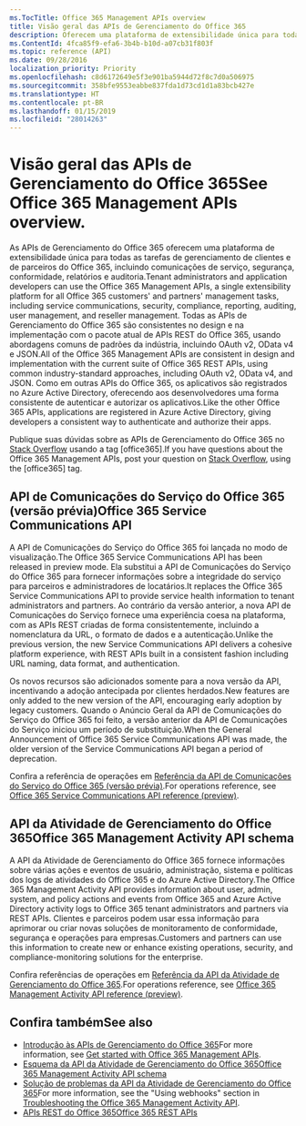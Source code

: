 ```yaml
---
ms.TocTitle: Office 365 Management APIs overview
title: Visão geral das APIs de Gerenciamento do Office 365
description: Oferecem uma plataforma de extensibilidade única para todas as tarefas de gerenciamento de clientes e de parceiros do Office 365, incluindo comunicações do serviço, segurança, conformidade, relatórios e auditoria.
ms.ContentId: 4fca85f9-efa6-3b4b-b10d-a07cb31f803f
ms.topic: reference (API)
ms.date: 09/28/2016
localization_priority: Priority
ms.openlocfilehash: c8d6172649e5f3e901ba5944d72f8c7d0a506975
ms.sourcegitcommit: 358bfe9553eabbe837fda1d73cd1d1a83bcb427e
ms.translationtype: HT
ms.contentlocale: pt-BR
ms.lasthandoff: 01/15/2019
ms.locfileid: "28014263"
---
```

# <a name="office-365-management-apis-overview"></a><span data-ttu-id="c26e3-103">Visão geral das APIs de Gerenciamento do Office 365</span><span class="sxs-lookup"><span data-stu-id="c26e3-103">See Office 365 Management APIs overview.</span></span>

<span data-ttu-id="c26e3-104">As APIs de Gerenciamento do Office 365 oferecem uma plataforma de extensibilidade única para todas as tarefas de gerenciamento de clientes e de parceiros do Office 365, incluindo comunicações de serviço, segurança, conformidade, relatórios e auditoria.</span><span class="sxs-lookup"><span data-stu-id="c26e3-104">Tenant administrators and application developers can use the Office 365 Management APIs, a single extensibility platform for all Office 365 customers' and partners' management tasks, including service communications, security, compliance, reporting, auditing, user management, and reseller management.</span></span> <span data-ttu-id="c26e3-105">Todas as APIs de Gerenciamento do Office 365 são consistentes no design e na implementação com o pacote atual de APIs REST do Office 365, usando abordagens comuns de padrões da indústria, incluindo OAuth v2, OData v4 e JSON.</span><span class="sxs-lookup"><span data-stu-id="c26e3-105">All of the Office 365 Management APIs are consistent in design and implementation with the current suite of Office 365 REST APIs, using common industry-standard approaches, including OAuth v2, OData v4, and JSON.</span></span> <span data-ttu-id="c26e3-106">Como em outras APIs do Office 365, os aplicativos são registrados no Azure Active Directory, oferecendo aos desenvolvedores uma forma consistente de autenticar e autorizar os aplicativos.</span><span class="sxs-lookup"><span data-stu-id="c26e3-106">Like the other Office 365 APIs, applications are registered in Azure Active Directory, giving developers a consistent way to authenticate and authorize their apps.</span></span>

<span data-ttu-id="c26e3-107">Publique suas dúvidas sobre as APIs de Gerenciamento do Office 365 no [Stack Overflow](http://stackoverflow.com/tags/office365) usando a tag [office365].</span><span class="sxs-lookup"><span data-stu-id="c26e3-107">If you have questions about the Office 365 Management APIs, post your question on [Stack Overflow](http://stackoverflow.com/tags/office365), using the [office365] tag.</span></span>

## <a name="office-365-service-communications-api-preview"></a><span data-ttu-id="c26e3-108">API de Comunicações do Serviço do Office 365 (versão prévia)</span><span class="sxs-lookup"><span data-stu-id="c26e3-108">Office 365 Service Communications API</span></span>

<span data-ttu-id="c26e3-109">A API de Comunicações do Serviço do Office 365 foi lançada no modo de visualização.</span><span class="sxs-lookup"><span data-stu-id="c26e3-109">The Office 365 Service Communications API has been released in preview mode.</span></span> <span data-ttu-id="c26e3-110">Ela substitui a API de Comunicações do Serviço do Office 365 para fornecer informações sobre a integridade do serviço para parceiros e administradores de locatários.</span><span class="sxs-lookup"><span data-stu-id="c26e3-110">It replaces the Office 365 Service Communications API to provide service health information to tenant administrators and partners.</span></span> <span data-ttu-id="c26e3-111">Ao contrário da versão anterior, a nova API de Comunicações do Serviço fornece uma experiência coesa na plataforma, com as APIs REST criadas de forma consistentemente, incluindo a nomenclatura da URL, o formato de dados e a autenticação.</span><span class="sxs-lookup"><span data-stu-id="c26e3-111">Unlike the previous version, the new Service Communications API delivers a cohesive platform experience, with REST APIs built in a consistent fashion including URL naming, data format, and authentication.</span></span>

<span data-ttu-id="c26e3-112">Os novos recursos são adicionados somente para a nova versão da API, incentivando a adoção antecipada por clientes herdados.</span><span class="sxs-lookup"><span data-stu-id="c26e3-112">New features are only added to the new version of the API, encouraging early adoption by legacy customers.</span></span> <span data-ttu-id="c26e3-113">Quando o Anúncio Geral da API de Comunicações do Serviço do Office 365 foi feito, a versão anterior da API de Comunicações do Serviço iniciou um período de substituição.</span><span class="sxs-lookup"><span data-stu-id="c26e3-113">When the General Announcement of Office 365 Service Communications API was made, the older version of the Service Communications API began a period of deprecation.</span></span> 

<span data-ttu-id="c26e3-114">Confira a referência de operações em [Referência da API de Comunicações do Serviço do Office 365 (versão prévia)](office-365-service-communications-api-reference.md).</span><span class="sxs-lookup"><span data-stu-id="c26e3-114">For operations reference, see [Office 365 Service Communications API reference (preview)](office-365-service-communications-api-reference.md).</span></span>


## <a name="office-365-management-activity-api"></a><span data-ttu-id="c26e3-115">API da Atividade de Gerenciamento do Office 365</span><span class="sxs-lookup"><span data-stu-id="c26e3-115">Office 365 Management Activity API schema</span></span>

<span data-ttu-id="c26e3-116">A API da Atividade de Gerenciamento do Office 365 fornece informações sobre várias ações e eventos de usuário, administração, sistema e políticas dos logs de atividades do Office 365 e do Azure Active Directory.</span><span class="sxs-lookup"><span data-stu-id="c26e3-116">The Office 365 Management Activity API provides information about user, admin, system, and policy actions and events from Office 365 and Azure Active Directory activity logs to Office 365 tenant administrators and partners via REST APIs.</span></span> <span data-ttu-id="c26e3-117">Clientes e parceiros podem usar essa informação para aprimorar ou criar novas soluções de monitoramento de conformidade, segurança e operações para empresas.</span><span class="sxs-lookup"><span data-stu-id="c26e3-117">Customers and partners can use this information to create new or enhance existing operations, security, and compliance-monitoring solutions for the enterprise.</span></span> 

<span data-ttu-id="c26e3-118">Confira referências de operações em [Referência da API da Atividade de Gerenciamento do Office 365](office-365-management-activity-api-reference.md).</span><span class="sxs-lookup"><span data-stu-id="c26e3-118">For operations reference, see [Office 365 Management Activity API reference (preview)](office-365-management-activity-api-reference.md).</span></span>

## <a name="see-also"></a><span data-ttu-id="c26e3-119">Confira também</span><span class="sxs-lookup"><span data-stu-id="c26e3-119">See also</span></span>

- <span data-ttu-id="c26e3-120">[Introdução às APIs de Gerenciamento do Office 365](get-started-with-office-365-management-apis.md)</span><span class="sxs-lookup"><span data-stu-id="c26e3-120">For more information, see [Get started with Office 365 Management APIs](get-started-with-office-365-management-apis.md).</span></span>
- [<span data-ttu-id="c26e3-121">Esquema da API da Atividade de Gerenciamento do Office 365</span><span class="sxs-lookup"><span data-stu-id="c26e3-121">Office 365 Management Activity API schema</span></span>](office-365-management-activity-api-schema.md)
- <span data-ttu-id="c26e3-122">[Solução de problemas da API da Atividade de Gerenciamento do Office 365](troubleshooting-the-office-365-management-activity-api.md)</span><span class="sxs-lookup"><span data-stu-id="c26e3-122">For more information, see the "Using webhooks" section in [Troubleshooting the Office 365 Management Activity API](troubleshooting-the-office-365-management-activity-api.md).</span></span>
- [<span data-ttu-id="c26e3-123">APIs REST do Office 365</span><span class="sxs-lookup"><span data-stu-id="c26e3-123">Office 365 REST APIs</span></span>](https://docs.microsoft.com/pt-BR/previous-versions/office/office-365-api/how-to/platform-development-overview)

